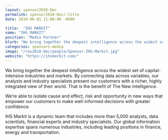 ```yaml
---
layout: sponsor2018-Dec
permalink: sponsor2018-Dec/:title
date: 2010-06-01 11:00:00 -0600

title:  "IHS MARKIT"
name: "IHS MARKIT"
position: "Media Partner"
blurb: "We bring together the deepest intelligence across the widest set of capital-intensive industries and markets. By connecting data across variables, our analysts and industry specialists present our customers with a richer, highly integrated view of their world. That is the benefit of The New Intelligence."
categories: sponsors-media
image: "/res2018-Dec/people/Sponsor-IHS-Markit.jpg"
website: "https://ihsmarkit.com/"
---
```


We bring together the deepest intelligence across the widest set of capital-intensive industries and markets. By connecting data across variables, our analysts and industry specialists present our customers with a richer, highly integrated view of their world. That is the benefit of The New Intelligence. 

We’re able to isolate cause and effect, risk and opportunity in new ways that empower our customers to make well-informed decisions with greater confidence. 

IHS Markit is a dynamic team that includes more than 5,000 analysts, data scientists, financial experts and industry specialists. Our global information expertise spans numerous industries, including leading positions in finance, energy and transportation. 